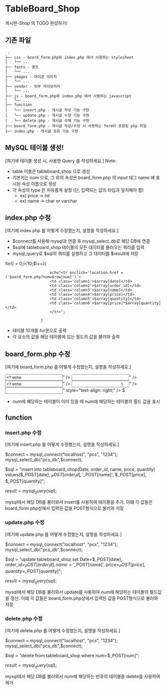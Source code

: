 # TableBoard_Shop
게시판-Shop 의 TODO 완성하기!

## 기존 파일
```
 .
├── css - board_form.php와 index.php 에서 사용하는 stylesheet
│   └── ...
├── fonts - 폰트
│   └── ...
├── images - 아이콘 이미지
│   └── ...
├── vender - 외부 라이브러리
│   └── ...
├── js - board_form.php와 index.php 에서 사용하는 javascript
│   └── ...
├── function
│   └── insert.php - 게시글 작성 기능 구현
│   └── update.php - 게시글 수정 기능 구현
│   └── delete.php - 게시글 삭제 기능 구현
├── board_form.php - 게시글 작성/수정 시 사용하는 form이 포함된 php 파일
├── index.php - 게시글 조회 기능 구현
```

## MySQL 테이블 생성!

[여기에 테이블 생성 시, 사용한 Query 를 작성하세요.]
Note: 
- table 이름은 tableboard_shop 으로 생성
- 기본키는 num 으로, 그 외의 속성은 board_form.php 의 input 태그 name 에 표시된 속성 이름으로 생성
- 각 속성의 type 은 자유롭게 설정 (단, 입력되는 값의 타입과 일치해야 함)
    - ex) price -> int
    - ex) name -> char or varchar
    
## index.php 수정
[여기에 index.php 를 어떻게 수정했는지, 설명을 작성하세요.]

<?php
    $connect = mysql_connect("localhost", "pcs", "1234");
    mysql_select_db("pcs_db",$connect);

    $sql = "select * from tableBoard_shop";
    $result = mysql_query($sql);

    $array = mysql_fetch_array($result);
    $row = mysql_fetch_row($result);
?>

- $connect를 사용해 mysql과 연결 후 mysql_select_db로 해당 DB에 연결
- $sql에 tableboard_shop 테이블의 모든 데이터를 불러오는 쿼리를 입력
- mysql_query로 $sql의 쿼리를 실행하고 그 데이터를 $result에 저장

 for($i=0;$i<10;$i++){

                        echo"<tr onclick='location.href = ('board_form.php?num=$row[num]')'>
                        <td class='column1'>$array[date]</td>
                        <td class='column2'>$array[order_id]</td>
                        <td class='column3'>$array[name]</td>
                        <td class='column4'>$array[price]</td>
                        <td class='column5'>$array[quantity]</td>
                        <td class='column6'>$array[price]*$array[quantity]</td>
                        </tr>";

                    }

- 테이블 10개를 for문으로 출력
- 각 요소의 값을 해당 테이블에 있는 필드의 값을 불러와 출력

## board_form.php 수정
[여기에 board_form.php 를 어떻게 수정했는지, 설명을 작성하세요.]

<td class="column1"> <input name="date" type="text" value="<? echo "$array[Date]";#TODO: 정보 표시 ?>" /> </td>
                                <td class="column2"> <input name="order_id" type="number" value="<? echo "$array[order_id]" #TODO: 정보 표시 ?>" /> </td>
                                <td class="column3"> <input name="name" type="text" value="<? echo "$array[name]" #TODO: 정보 표시 ?>" /> </td>
                                <td class="column4"> <input name="price" type="number" placeholder="$" style="text-align: right;" value="<? echo "$array[price]" #TODO: 정보 표시 ?>" /> </td>
                                <td class="column5"> <input name="quantity" type="number" value="<? echo "$array[quantity]" #TODO: 정보 표시 ?>" style="text-align: right;" /> </td>
                                <td class="column6"> $<span id="total"> <? echo "$array[peice]*echo \"$array[quantity]\"" #TODO: 정보 표시 ?> </span> </td>

- num에 해당하는 테이블이 이미 있을 때 num에 해당하는 테이블의 필드 값을 표시

## function
### insert.php 수정
[여기에 insert.php 를 어떻게 수정했는지, 설명을 작성하세요.]

$connect = mysql_connect("localhost", "pcs", "1234");
mysql_select_db("pcs_db",$connect);

$sql = "insert into tableboard_shop(Date, order_id, name, price, quantity) values($_POST[date], $_POST[order_id], '$_POST[name]', $_POST[price], $_POST[quantity]";

$result = mysql_query($sql);

mysql에서 해당 DB를 불러와서 insert를 사용하여 테이블을 추가.
이떄 각 값들은 board_form.php상에서 입력된 값을 POST형식으로 불러와 저장

### update.php 수정
[여기에 update.php 를 어떻게 수정했는지, 설명을 작성하세요.]

$connect = mysql_connect("localhost", "pcs", "1234");
mysql_select_db("pcs_db",$connect);

$sql = "update tableboard_shop set Date=$_POST[date], order_id=$_POST[order_id], name='$_POST[name]', price=$_POST[price], quantity=$_POST[quantity]";

$result = mysql_query($sql);

mysql에서 해당 DB를 불러와서 update를 사용하여 num에 해당하는 테이블의 필드값을 갱신.
이떄 각 값들은 board_form.php상에서 입력된 값을 POST형식으로 불러와 저장




### delete.php 수정
[여기에 delete.php 를 어떻게 수정했는지, 설명을 작성하세요.]

$connect = mysql_connect("localhost", "pcs", "1234");
mysql_select_db("pcs_db",$connect);

$sql = "delete from tableboard_shop where num=$_POST[num]";

$result = mysql_query($sql);

mysql에서 해당 DB를 불러와서 num에 해당하는 번호의 테이블을 delete를 사용하여 제거
